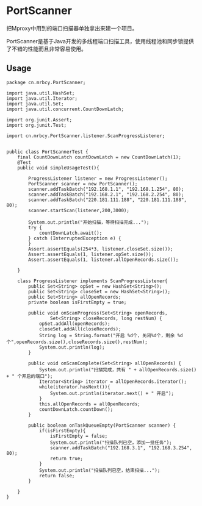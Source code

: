 # PortScanner


把Mproxy中用到的端口扫描器单独拿出来建一个项目。

PortScanner是基于Java开发的多线程端口扫描工具，使用线程池和同步锁提供了不错的性能而且非常容易使用。

## Usage

	package cn.mrbcy.PortScanner;
	
	import java.util.HashSet;
	import java.util.Iterator;
	import java.util.Set;
	import java.util.concurrent.CountDownLatch;
	
	import org.junit.Assert;
	import org.junit.Test;
	
	import cn.mrbcy.PortScanner.listener.ScanProgressListener;
	
	
	public class PortScannerTest {
		final CountDownLatch countDownLatch = new CountDownLatch(1);
		@Test
		public void simpleUsageTest(){
			
			ProgressListener listener = new ProgressListener();
			PortScanner scanner = new PortScanner();
			scanner.addTaskBatch("192.168.1.1", "192.168.1.254", 80);
			scanner.addTaskBatch("192.168.2.1", "192.168.2.254", 80);
			scanner.addTaskBatch("220.181.111.188", "220.181.111.188", 80);
			scanner.startScan(listener,200,3000);
			
			System.out.println("开始扫描，等待扫描完成...");
			try {
				countDownLatch.await();
			} catch (InterruptedException e) {
			}
			Assert.assertEquals(254*3, listener.closeSet.size());
			Assert.assertEquals(1, listener.opSet.size());
			Assert.assertEquals(1, listener.allOpenRecords.size());
			
		}
		
		class ProgressListener implements ScanProgressListener{
			public Set<String> opSet = new HashSet<String>();
			public Set<String> closeSet = new HashSet<String>();
			public Set<String> allOpenRecords;
			private boolean isFirstEmpty = true;
			
			public void onScanProgress(Set<String> openRecords,
					Set<String> closeRecords, long restNum) {
				opSet.addAll(openRecords);
				closeSet.addAll(closeRecords);
				String log = String.format("开启 %d个，关闭%d个，剩余 %d 个",openRecords.size(),closeRecords.size(),restNum);
				System.out.println(log);
			}
	
			public void onScanComplete(Set<String> allOpenRecords) {
				System.out.println("扫描完成，共有 " + allOpenRecords.size() + " 个开启的端口");
				Iterator<String> iterator = allOpenRecords.iterator();
				while(iterator.hasNext()){
					System.out.println(iterator.next() + " 开启");
				}
				this.allOpenRecords = allOpenRecords;
				countDownLatch.countDown();
			}
	
			public boolean onTaskQueueEmpty(PortScanner scanner) {
				if(isFirstEmpty){
					isFirstEmpty = false;
					System.out.println("扫描队列已空，添加一批任务");
					scanner.addTaskBatch("192.168.3.1", "192.168.3.254", 80);
					return true;
				}
				System.out.println("扫描队列已空，结束扫描...");
				return false;
			}
			
		}
	}

